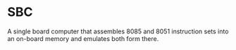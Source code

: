 # SBC
A single board computer that assembles 8085 and 8051 instruction sets into an on-board memory and emulates both form there.
